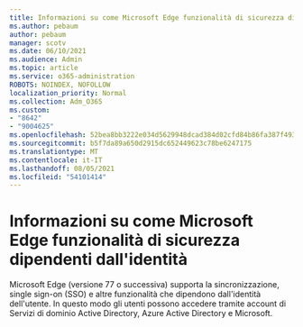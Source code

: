 ```yaml
---
title: Informazioni su come Microsoft Edge funzionalità di sicurezza dipendenti dall'identità
ms.author: pebaum
author: pebaum
manager: scotv
ms.date: 06/10/2021
ms.audience: Admin
ms.topic: article
ms.service: o365-administration
ROBOTS: NOINDEX, NOFOLLOW
localization_priority: Normal
ms.collection: Adm_O365
ms.custom:
- "8642"
- "9004625"
ms.openlocfilehash: 52bea8bb3222e034d5629948dcad384d02cfd84b86fa387f493c3ad0abfc069a
ms.sourcegitcommit: b5f7da89a650d2915dc652449623c78be6247175
ms.translationtype: MT
ms.contentlocale: it-IT
ms.lasthandoff: 08/05/2021
ms.locfileid: "54101414"
---
```

# <a name="learn-how-microsoft-edge-supports-identity-dependent-security-features"></a>Informazioni su come Microsoft Edge funzionalità di sicurezza dipendenti dall'identità

Microsoft Edge (versione 77 o successiva) supporta la sincronizzazione, single sign-on (SSO) e altre funzionalità che dipendono dall'identità dell'utente. In questo modo gli utenti possono accedere tramite account di Servizi di dominio Active Directory, Azure Active Directory e Microsoft.
